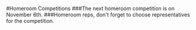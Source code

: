 <br/>
#Homeroom Competitions
###The next homeroom competition is on November 6th.
###Homeroom reps, don't forget to choose representatives for the competition.

<!--# Look At the Books Drive

### When: 5/20-6/3
### What: Collecting gently used books to help raise money for Nepal earthquake relief
### _The books will be sold to the Recycle Bookstore, and all profits will be donated_
### Where: Collection boxes are located in both locker rooms and in front of the MP room-->

